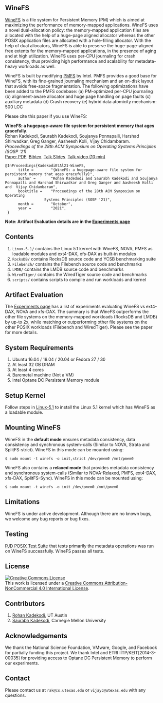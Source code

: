 ## WineFS

[WineFS](https://github.com/rohankadekodi/WineFS) is a file system for Persistent Memory (PM) which is aimed at maximizing the performance of memory-mapped applications. WineFS uses a novel dual-allocation policy: the memory-mapped application files are allocated with the help of a huge-page aligned allocator whereas the other POSIX application files are allocated with a hole-filling allocator. With the help of dual allocators, WineFS is able to preserve the huge-page-aligned free extents for the memory-mapped applications, in the presence of aging and at high utilization. WineFS uses per-CPU journaling for crash consistency, thus providing high performance and scalability for metadata-heavy workloads as well. 

WineFS is built by modifying [PMFS](https://github.com/linux-pmfs/pmfs) by Intel. PMFS provides a good base for WineFS, with its fine-grained journaling mechanism and an on-disk layout that avoids free-space fragmentation. The following optimizations have been added to the PMFS codebase: 
(a) PM-optimized per-CPU journaling
(b) alignment-aware allocator and huge page handling on page faults
(c) auxiliary metadata
(d) Crash recovery
(e) hybrid data atomicity mechanism: 500 LOC

Please cite this paper if you use WineFS:

**WineFS: a hugepage-aware file system for persistent memory that ages gracefully**.<br>
Rohan Kadekodi, Saurabh Kadekodi, Soujanya Ponnapalli, Harshad Shirwadkar, Greg Ganger, Aasheesh Kolli, Vijay Chidambaram.<br>
*Proceedings of the 28th ACM Symposium on Operating Systems Principles (SOSP '21)*<br>
[Paper PDF](https://www.cs.utexas.edu/~vijay/papers/winefs-sosp21.pdf). [Bibtex](https://www.cs.utexas.edu/~vijay/bibtex/winefs-sosp21.bib). [Talk Slides](https://www.cs.utexas.edu/~vijay/papers/winefs-sosp21-slides.pdf). [Talk video (10 min)](https://www.youtube.com/watch?v=16Ami3IsYI8)

~~~~
@InProceedings{KadekodiEtAl21-WineFS,
      title =        "{WineFS: a hugepage-aware file system for persistent memory that ages gracefully}",
      author =       "Rohan Kadedodi and Saurabh Kadekodi and Soujanya Ponnapalli and Harshad Shirwadkar and Greg Ganger and Aasheesh Kolli and  Vijay Chidambaram",
      booktitle =    "Proceedings of the 28th ACM Symposium on Operating
                  Systems Principles (SOSP '21)",
      month =        "October",
      year =         "2021",
 }
~~~~

**Note: Artifact Evaluation details are in the [Experiments page](https://github.com/rohankadekodi/WineFS/blob/main/Experiments.md)**

## Contents

1. `Linux-5.1/` contains the Linux 5.1 kernel with WineFS, NOVA, PMFS as loadable modules and ext4-DAX, xfs-DAX as built-in modules
2. `RocksDB/` contains RocksDB source code and YCSB benchmarking suite
4. `Filebench/` contains the Filebench source code and benchmarks
5. `LMDB/` contains the LMDB source code and benchmarks
6. `WiredTiger/` contains the WiredTiger source code and benchmarks
7. `scripts/` contains scripts to compile and run workloads and kernel

## Artifact Evaluation

The [Experiments page](https://github.com/rohankadekodi/WineFS/blob/main/Experiments.md)
has a list of experiments evaluating WineFS vs ext4-DAX, NOVA and xfs-DAX. The summary is that WineFS outperforms the other file systems on the memory-mapped workloads (RocksDB and LMDB) by up-to 2x, while matching or outperforming other file systems on the other POSIX workloads (Filebench and WiredTiger). Please see the paper for more details.

## System Requirements

1. Ubuntu 16.04 / 18.04 / 20.04 or Fedora 27 / 30
2. At least 32 GB DRAM
3. At least 4 cores
4. Baremetal machine (Not a VM)
5. Intel Optane DC Persistent Memory module

## Setup Kernel
Follow steps in [Linux-5.1](https://github.com/rohankadekodi/WineFS/tree/main/Linux-5.1) to install the Linux 5.1 kernel which has WineFS as a loadable module.

## Mounting WineFS
WineFS in the **default mode** ensures metadata consistency, data consistency and synchronous system-calls (Similar to NOVA, Strata and SplitFS-strict). WineFS in this mode can be mounted using:

```
$ sudo mount -t winefs -o init,strict /dev/pmem0 /mnt/pmem0
```

WineFS also contains a **relaxed mode** that provides metadata consistency and synchronous system-calls (Similar to NOVA-Relaxed, PMFS, ext4-DAX, xfs-DAX, SplitFS-Sync). WineFS in this mode can be mounted using:

```
$ sudo mount -t winefs -o init /dev/pmem0 /mnt/pmem0
```

## Limitations
WineFS is under active development. Although there are no known bugs, we welcome any bug reports or bug fixes. 

## Testing
[PJD POSIX Test Suite](https://www.tuxera.com/community/posix-test-suite/) that tests primarily the metadata operations was run on WineFS successfully. WineFS passes all tests. 

## License
<a rel="license" href="http://creativecommons.org/licenses/by-nc/4.0/"><img alt="Creative Commons License" style="border-width:0" src="https://i.creativecommons.org/l/by-nc/4.0/88x31.png" /></a><br />This work is licensed under a <a rel="license" href="http://creativecommons.org/licenses/by-nc/4.0/">Creative Commons Attribution-NonCommercial 4.0 International License</a>.

## Contributors

1. [Rohan Kadekodi](https://github.com/rohankadekodi), UT Austin
2. [Saurabh Kadekodi](https://github.com/saurabhkadekodi), Carnegie Mellon University

## Acknowledgements

We thank the National Science Foundation, VMware, Google, and Facebook for partially funding this project. We thank Intel and ETRI IITP/KEIT[2014-3-00035] for providing access to Optane DC Persistent Memory to perform our experiments.

## Contact

Please contact us at `rak@cs.utexas.edu` or `vijayc@utexas.edu` with any questions.
